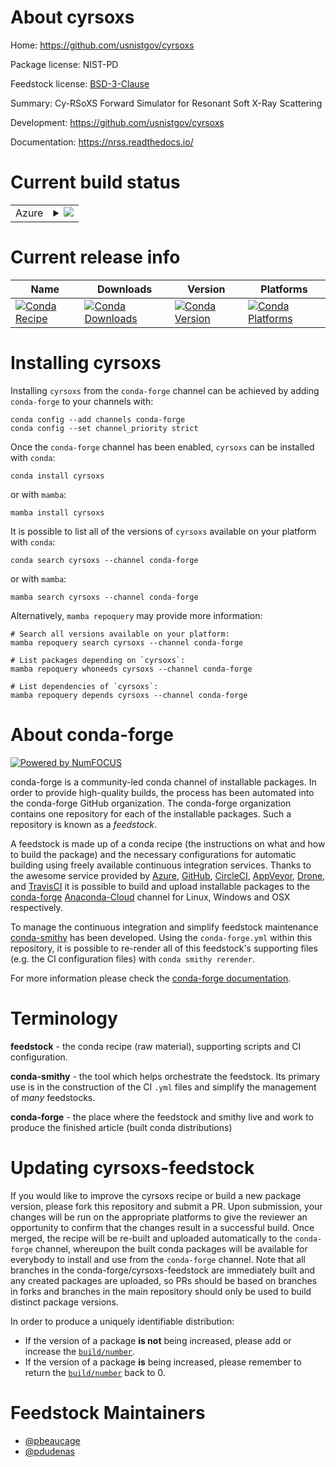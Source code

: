 About cyrsoxs
=============

Home: https://github.com/usnistgov/cyrsoxs

Package license: NIST-PD

Feedstock license: [BSD-3-Clause](https://github.com/conda-forge/cyrsoxs-feedstock/blob/main/LICENSE.txt)

Summary: Cy-RSoXS Forward Simulator for Resonant Soft X-Ray Scattering

Development: https://github.com/usnistgov/cyrsoxs

Documentation: https://nrss.readthedocs.io/

Current build status
====================


<table>
    
  <tr>
    <td>Azure</td>
    <td>
      <details>
        <summary>
          <a href="https://dev.azure.com/conda-forge/feedstock-builds/_build/latest?definitionId=17615&branchName=main">
            <img src="https://dev.azure.com/conda-forge/feedstock-builds/_apis/build/status/cyrsoxs-feedstock?branchName=main">
          </a>
        </summary>
        <table>
          <thead><tr><th>Variant</th><th>Status</th></tr></thead>
          <tbody><tr>
              <td>linux_64_cuda_compiler_version10.2cxx_compiler_version7python3.10.____cpython</td>
              <td>
                <a href="https://dev.azure.com/conda-forge/feedstock-builds/_build/latest?definitionId=17615&branchName=main">
                  <img src="https://dev.azure.com/conda-forge/feedstock-builds/_apis/build/status/cyrsoxs-feedstock?branchName=main&jobName=linux&configuration=linux_64_cuda_compiler_version10.2cxx_compiler_version7python3.10.____cpython" alt="variant">
                </a>
              </td>
            </tr><tr>
              <td>linux_64_cuda_compiler_version10.2cxx_compiler_version7python3.7.____cpython</td>
              <td>
                <a href="https://dev.azure.com/conda-forge/feedstock-builds/_build/latest?definitionId=17615&branchName=main">
                  <img src="https://dev.azure.com/conda-forge/feedstock-builds/_apis/build/status/cyrsoxs-feedstock?branchName=main&jobName=linux&configuration=linux_64_cuda_compiler_version10.2cxx_compiler_version7python3.7.____cpython" alt="variant">
                </a>
              </td>
            </tr><tr>
              <td>linux_64_cuda_compiler_version10.2cxx_compiler_version7python3.8.____73_pypy</td>
              <td>
                <a href="https://dev.azure.com/conda-forge/feedstock-builds/_build/latest?definitionId=17615&branchName=main">
                  <img src="https://dev.azure.com/conda-forge/feedstock-builds/_apis/build/status/cyrsoxs-feedstock?branchName=main&jobName=linux&configuration=linux_64_cuda_compiler_version10.2cxx_compiler_version7python3.8.____73_pypy" alt="variant">
                </a>
              </td>
            </tr><tr>
              <td>linux_64_cuda_compiler_version10.2cxx_compiler_version7python3.8.____cpython</td>
              <td>
                <a href="https://dev.azure.com/conda-forge/feedstock-builds/_build/latest?definitionId=17615&branchName=main">
                  <img src="https://dev.azure.com/conda-forge/feedstock-builds/_apis/build/status/cyrsoxs-feedstock?branchName=main&jobName=linux&configuration=linux_64_cuda_compiler_version10.2cxx_compiler_version7python3.8.____cpython" alt="variant">
                </a>
              </td>
            </tr><tr>
              <td>linux_64_cuda_compiler_version10.2cxx_compiler_version7python3.9.____73_pypy</td>
              <td>
                <a href="https://dev.azure.com/conda-forge/feedstock-builds/_build/latest?definitionId=17615&branchName=main">
                  <img src="https://dev.azure.com/conda-forge/feedstock-builds/_apis/build/status/cyrsoxs-feedstock?branchName=main&jobName=linux&configuration=linux_64_cuda_compiler_version10.2cxx_compiler_version7python3.9.____73_pypy" alt="variant">
                </a>
              </td>
            </tr><tr>
              <td>linux_64_cuda_compiler_version10.2cxx_compiler_version7python3.9.____cpython</td>
              <td>
                <a href="https://dev.azure.com/conda-forge/feedstock-builds/_build/latest?definitionId=17615&branchName=main">
                  <img src="https://dev.azure.com/conda-forge/feedstock-builds/_apis/build/status/cyrsoxs-feedstock?branchName=main&jobName=linux&configuration=linux_64_cuda_compiler_version10.2cxx_compiler_version7python3.9.____cpython" alt="variant">
                </a>
              </td>
            </tr><tr>
              <td>linux_64_cuda_compiler_version11.0cxx_compiler_version9python3.10.____cpython</td>
              <td>
                <a href="https://dev.azure.com/conda-forge/feedstock-builds/_build/latest?definitionId=17615&branchName=main">
                  <img src="https://dev.azure.com/conda-forge/feedstock-builds/_apis/build/status/cyrsoxs-feedstock?branchName=main&jobName=linux&configuration=linux_64_cuda_compiler_version11.0cxx_compiler_version9python3.10.____cpython" alt="variant">
                </a>
              </td>
            </tr><tr>
              <td>linux_64_cuda_compiler_version11.0cxx_compiler_version9python3.7.____cpython</td>
              <td>
                <a href="https://dev.azure.com/conda-forge/feedstock-builds/_build/latest?definitionId=17615&branchName=main">
                  <img src="https://dev.azure.com/conda-forge/feedstock-builds/_apis/build/status/cyrsoxs-feedstock?branchName=main&jobName=linux&configuration=linux_64_cuda_compiler_version11.0cxx_compiler_version9python3.7.____cpython" alt="variant">
                </a>
              </td>
            </tr><tr>
              <td>linux_64_cuda_compiler_version11.0cxx_compiler_version9python3.8.____73_pypy</td>
              <td>
                <a href="https://dev.azure.com/conda-forge/feedstock-builds/_build/latest?definitionId=17615&branchName=main">
                  <img src="https://dev.azure.com/conda-forge/feedstock-builds/_apis/build/status/cyrsoxs-feedstock?branchName=main&jobName=linux&configuration=linux_64_cuda_compiler_version11.0cxx_compiler_version9python3.8.____73_pypy" alt="variant">
                </a>
              </td>
            </tr><tr>
              <td>linux_64_cuda_compiler_version11.0cxx_compiler_version9python3.8.____cpython</td>
              <td>
                <a href="https://dev.azure.com/conda-forge/feedstock-builds/_build/latest?definitionId=17615&branchName=main">
                  <img src="https://dev.azure.com/conda-forge/feedstock-builds/_apis/build/status/cyrsoxs-feedstock?branchName=main&jobName=linux&configuration=linux_64_cuda_compiler_version11.0cxx_compiler_version9python3.8.____cpython" alt="variant">
                </a>
              </td>
            </tr><tr>
              <td>linux_64_cuda_compiler_version11.0cxx_compiler_version9python3.9.____73_pypy</td>
              <td>
                <a href="https://dev.azure.com/conda-forge/feedstock-builds/_build/latest?definitionId=17615&branchName=main">
                  <img src="https://dev.azure.com/conda-forge/feedstock-builds/_apis/build/status/cyrsoxs-feedstock?branchName=main&jobName=linux&configuration=linux_64_cuda_compiler_version11.0cxx_compiler_version9python3.9.____73_pypy" alt="variant">
                </a>
              </td>
            </tr><tr>
              <td>linux_64_cuda_compiler_version11.0cxx_compiler_version9python3.9.____cpython</td>
              <td>
                <a href="https://dev.azure.com/conda-forge/feedstock-builds/_build/latest?definitionId=17615&branchName=main">
                  <img src="https://dev.azure.com/conda-forge/feedstock-builds/_apis/build/status/cyrsoxs-feedstock?branchName=main&jobName=linux&configuration=linux_64_cuda_compiler_version11.0cxx_compiler_version9python3.9.____cpython" alt="variant">
                </a>
              </td>
            </tr><tr>
              <td>linux_64_cuda_compiler_version11.1cxx_compiler_version10python3.10.____cpython</td>
              <td>
                <a href="https://dev.azure.com/conda-forge/feedstock-builds/_build/latest?definitionId=17615&branchName=main">
                  <img src="https://dev.azure.com/conda-forge/feedstock-builds/_apis/build/status/cyrsoxs-feedstock?branchName=main&jobName=linux&configuration=linux_64_cuda_compiler_version11.1cxx_compiler_version10python3.10.____cpython" alt="variant">
                </a>
              </td>
            </tr><tr>
              <td>linux_64_cuda_compiler_version11.1cxx_compiler_version10python3.7.____cpython</td>
              <td>
                <a href="https://dev.azure.com/conda-forge/feedstock-builds/_build/latest?definitionId=17615&branchName=main">
                  <img src="https://dev.azure.com/conda-forge/feedstock-builds/_apis/build/status/cyrsoxs-feedstock?branchName=main&jobName=linux&configuration=linux_64_cuda_compiler_version11.1cxx_compiler_version10python3.7.____cpython" alt="variant">
                </a>
              </td>
            </tr><tr>
              <td>linux_64_cuda_compiler_version11.1cxx_compiler_version10python3.8.____73_pypy</td>
              <td>
                <a href="https://dev.azure.com/conda-forge/feedstock-builds/_build/latest?definitionId=17615&branchName=main">
                  <img src="https://dev.azure.com/conda-forge/feedstock-builds/_apis/build/status/cyrsoxs-feedstock?branchName=main&jobName=linux&configuration=linux_64_cuda_compiler_version11.1cxx_compiler_version10python3.8.____73_pypy" alt="variant">
                </a>
              </td>
            </tr><tr>
              <td>linux_64_cuda_compiler_version11.1cxx_compiler_version10python3.8.____cpython</td>
              <td>
                <a href="https://dev.azure.com/conda-forge/feedstock-builds/_build/latest?definitionId=17615&branchName=main">
                  <img src="https://dev.azure.com/conda-forge/feedstock-builds/_apis/build/status/cyrsoxs-feedstock?branchName=main&jobName=linux&configuration=linux_64_cuda_compiler_version11.1cxx_compiler_version10python3.8.____cpython" alt="variant">
                </a>
              </td>
            </tr><tr>
              <td>linux_64_cuda_compiler_version11.1cxx_compiler_version10python3.9.____73_pypy</td>
              <td>
                <a href="https://dev.azure.com/conda-forge/feedstock-builds/_build/latest?definitionId=17615&branchName=main">
                  <img src="https://dev.azure.com/conda-forge/feedstock-builds/_apis/build/status/cyrsoxs-feedstock?branchName=main&jobName=linux&configuration=linux_64_cuda_compiler_version11.1cxx_compiler_version10python3.9.____73_pypy" alt="variant">
                </a>
              </td>
            </tr><tr>
              <td>linux_64_cuda_compiler_version11.1cxx_compiler_version10python3.9.____cpython</td>
              <td>
                <a href="https://dev.azure.com/conda-forge/feedstock-builds/_build/latest?definitionId=17615&branchName=main">
                  <img src="https://dev.azure.com/conda-forge/feedstock-builds/_apis/build/status/cyrsoxs-feedstock?branchName=main&jobName=linux&configuration=linux_64_cuda_compiler_version11.1cxx_compiler_version10python3.9.____cpython" alt="variant">
                </a>
              </td>
            </tr><tr>
              <td>linux_64_cuda_compiler_version11.2cxx_compiler_version10python3.10.____cpython</td>
              <td>
                <a href="https://dev.azure.com/conda-forge/feedstock-builds/_build/latest?definitionId=17615&branchName=main">
                  <img src="https://dev.azure.com/conda-forge/feedstock-builds/_apis/build/status/cyrsoxs-feedstock?branchName=main&jobName=linux&configuration=linux_64_cuda_compiler_version11.2cxx_compiler_version10python3.10.____cpython" alt="variant">
                </a>
              </td>
            </tr><tr>
              <td>linux_64_cuda_compiler_version11.2cxx_compiler_version10python3.7.____cpython</td>
              <td>
                <a href="https://dev.azure.com/conda-forge/feedstock-builds/_build/latest?definitionId=17615&branchName=main">
                  <img src="https://dev.azure.com/conda-forge/feedstock-builds/_apis/build/status/cyrsoxs-feedstock?branchName=main&jobName=linux&configuration=linux_64_cuda_compiler_version11.2cxx_compiler_version10python3.7.____cpython" alt="variant">
                </a>
              </td>
            </tr><tr>
              <td>linux_64_cuda_compiler_version11.2cxx_compiler_version10python3.8.____73_pypy</td>
              <td>
                <a href="https://dev.azure.com/conda-forge/feedstock-builds/_build/latest?definitionId=17615&branchName=main">
                  <img src="https://dev.azure.com/conda-forge/feedstock-builds/_apis/build/status/cyrsoxs-feedstock?branchName=main&jobName=linux&configuration=linux_64_cuda_compiler_version11.2cxx_compiler_version10python3.8.____73_pypy" alt="variant">
                </a>
              </td>
            </tr><tr>
              <td>linux_64_cuda_compiler_version11.2cxx_compiler_version10python3.8.____cpython</td>
              <td>
                <a href="https://dev.azure.com/conda-forge/feedstock-builds/_build/latest?definitionId=17615&branchName=main">
                  <img src="https://dev.azure.com/conda-forge/feedstock-builds/_apis/build/status/cyrsoxs-feedstock?branchName=main&jobName=linux&configuration=linux_64_cuda_compiler_version11.2cxx_compiler_version10python3.8.____cpython" alt="variant">
                </a>
              </td>
            </tr><tr>
              <td>linux_64_cuda_compiler_version11.2cxx_compiler_version10python3.9.____73_pypy</td>
              <td>
                <a href="https://dev.azure.com/conda-forge/feedstock-builds/_build/latest?definitionId=17615&branchName=main">
                  <img src="https://dev.azure.com/conda-forge/feedstock-builds/_apis/build/status/cyrsoxs-feedstock?branchName=main&jobName=linux&configuration=linux_64_cuda_compiler_version11.2cxx_compiler_version10python3.9.____73_pypy" alt="variant">
                </a>
              </td>
            </tr><tr>
              <td>linux_64_cuda_compiler_version11.2cxx_compiler_version10python3.9.____cpython</td>
              <td>
                <a href="https://dev.azure.com/conda-forge/feedstock-builds/_build/latest?definitionId=17615&branchName=main">
                  <img src="https://dev.azure.com/conda-forge/feedstock-builds/_apis/build/status/cyrsoxs-feedstock?branchName=main&jobName=linux&configuration=linux_64_cuda_compiler_version11.2cxx_compiler_version10python3.9.____cpython" alt="variant">
                </a>
              </td>
            </tr>
          </tbody>
        </table>
      </details>
    </td>
  </tr>
</table>

Current release info
====================

| Name | Downloads | Version | Platforms |
| --- | --- | --- | --- |
| [![Conda Recipe](https://img.shields.io/badge/recipe-cyrsoxs-green.svg)](https://anaconda.org/conda-forge/cyrsoxs) | [![Conda Downloads](https://img.shields.io/conda/dn/conda-forge/cyrsoxs.svg)](https://anaconda.org/conda-forge/cyrsoxs) | [![Conda Version](https://img.shields.io/conda/vn/conda-forge/cyrsoxs.svg)](https://anaconda.org/conda-forge/cyrsoxs) | [![Conda Platforms](https://img.shields.io/conda/pn/conda-forge/cyrsoxs.svg)](https://anaconda.org/conda-forge/cyrsoxs) |

Installing cyrsoxs
==================

Installing `cyrsoxs` from the `conda-forge` channel can be achieved by adding `conda-forge` to your channels with:

```
conda config --add channels conda-forge
conda config --set channel_priority strict
```

Once the `conda-forge` channel has been enabled, `cyrsoxs` can be installed with `conda`:

```
conda install cyrsoxs
```

or with `mamba`:

```
mamba install cyrsoxs
```

It is possible to list all of the versions of `cyrsoxs` available on your platform with `conda`:

```
conda search cyrsoxs --channel conda-forge
```

or with `mamba`:

```
mamba search cyrsoxs --channel conda-forge
```

Alternatively, `mamba repoquery` may provide more information:

```
# Search all versions available on your platform:
mamba repoquery search cyrsoxs --channel conda-forge

# List packages depending on `cyrsoxs`:
mamba repoquery whoneeds cyrsoxs --channel conda-forge

# List dependencies of `cyrsoxs`:
mamba repoquery depends cyrsoxs --channel conda-forge
```


About conda-forge
=================

[![Powered by
NumFOCUS](https://img.shields.io/badge/powered%20by-NumFOCUS-orange.svg?style=flat&colorA=E1523D&colorB=007D8A)](https://numfocus.org)

conda-forge is a community-led conda channel of installable packages.
In order to provide high-quality builds, the process has been automated into the
conda-forge GitHub organization. The conda-forge organization contains one repository
for each of the installable packages. Such a repository is known as a *feedstock*.

A feedstock is made up of a conda recipe (the instructions on what and how to build
the package) and the necessary configurations for automatic building using freely
available continuous integration services. Thanks to the awesome service provided by
[Azure](https://azure.microsoft.com/en-us/services/devops/), [GitHub](https://github.com/),
[CircleCI](https://circleci.com/), [AppVeyor](https://www.appveyor.com/),
[Drone](https://cloud.drone.io/welcome), and [TravisCI](https://travis-ci.com/)
it is possible to build and upload installable packages to the
[conda-forge](https://anaconda.org/conda-forge) [Anaconda-Cloud](https://anaconda.org/)
channel for Linux, Windows and OSX respectively.

To manage the continuous integration and simplify feedstock maintenance
[conda-smithy](https://github.com/conda-forge/conda-smithy) has been developed.
Using the ``conda-forge.yml`` within this repository, it is possible to re-render all of
this feedstock's supporting files (e.g. the CI configuration files) with ``conda smithy rerender``.

For more information please check the [conda-forge documentation](https://conda-forge.org/docs/).

Terminology
===========

**feedstock** - the conda recipe (raw material), supporting scripts and CI configuration.

**conda-smithy** - the tool which helps orchestrate the feedstock.
                   Its primary use is in the construction of the CI ``.yml`` files
                   and simplify the management of *many* feedstocks.

**conda-forge** - the place where the feedstock and smithy live and work to
                  produce the finished article (built conda distributions)


Updating cyrsoxs-feedstock
==========================

If you would like to improve the cyrsoxs recipe or build a new
package version, please fork this repository and submit a PR. Upon submission,
your changes will be run on the appropriate platforms to give the reviewer an
opportunity to confirm that the changes result in a successful build. Once
merged, the recipe will be re-built and uploaded automatically to the
`conda-forge` channel, whereupon the built conda packages will be available for
everybody to install and use from the `conda-forge` channel.
Note that all branches in the conda-forge/cyrsoxs-feedstock are
immediately built and any created packages are uploaded, so PRs should be based
on branches in forks and branches in the main repository should only be used to
build distinct package versions.

In order to produce a uniquely identifiable distribution:
 * If the version of a package **is not** being increased, please add or increase
   the [``build/number``](https://docs.conda.io/projects/conda-build/en/latest/resources/define-metadata.html#build-number-and-string).
 * If the version of a package **is** being increased, please remember to return
   the [``build/number``](https://docs.conda.io/projects/conda-build/en/latest/resources/define-metadata.html#build-number-and-string)
   back to 0.

Feedstock Maintainers
=====================

* [@pbeaucage](https://github.com/pbeaucage/)
* [@pdudenas](https://github.com/pdudenas/)

